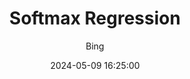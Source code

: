 ---
layout:     post
title:      "Softmax Regression"
date:       2024-05-09 16:25:00
author:     "Bing"
catalog:    true
tags:
    - 机器学习
---